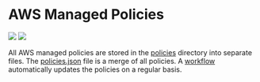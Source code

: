 # AWS Managed Policies

![](https://shields.io/date/1672641144.svg?label=last%20run)
![](https://shields.io/date/1672641144.svg?label=last%20updated)

All AWS managed policies are stored in the [policies](policies) directory into
separate files. The [policies.json](policies/policies.json) file is a merge of
all policies. A [workflow](.github/workflows/list-policies.yaml) automatically
updates the policies on a regular basis.

